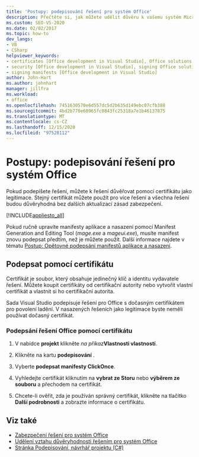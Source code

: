 ```yaml
---
title: 'Postupy: podepisování řešení pro systém Office'
description: Přečtěte si, jak můžete udělit důvěru k vašemu systém Microsoft Office řešení pomocí certifikátu jako legitimace.
ms.custom: SEO-VS-2020
ms.date: 02/02/2017
ms.topic: how-to
dev_langs:
- VB
- CSharp
helpviewer_keywords:
- certificates [Office development in Visual Studio], Office solutions
- security [Office development in Visual Studio], signing Office solutions
- signing manifests [Office development in Visual Studio]
author: John-Hart
ms.author: johnhart
manager: jillfra
ms.workload:
- office
ms.openlocfilehash: 7451630570e6d557dc5d2b635d149ebc07cfb388
ms.sourcegitcommit: 4bd2b770e60965fc0843fc25318a7e1b46137875
ms.translationtype: MT
ms.contentlocale: cs-CZ
ms.lasthandoff: 12/15/2020
ms.locfileid: "97528112"
---
```

# <a name="how-to-sign-office-solutions"></a>Postupy: podepisování řešení pro systém Office
  Pokud podepíšete řešení, můžete k řešení důvěřovat pomocí certifikátu jako legitimace. Stejný certifikát můžete použít pro více řešení a všechna řešení budou důvěryhodná bez dalších aktualizací zásad zabezpečení.

 [!INCLUDE[appliesto_all](../vsto/includes/appliesto-all-md.md)]

 Pokud ručně upravíte manifesty aplikace a nasazení pomocí Manifest Generation and Editing Tool (*mage.exe* a *mageui.exe*), musíte manifest znovu podepsat předtím, než je můžete použít. Další informace najdete v tématu [Postup: Opětovné podepsání manifestů aplikace a nasazení](../deployment/how-to-re-sign-application-and-deployment-manifests.md).

## <a name="sign-by-using-a-certificate"></a>Podepsat pomocí certifikátu
 Certifikát je soubor, který obsahuje jedinečný klíč a identitu vydavatele řešení. Můžete koupit certifikáty od certifikační autority nebo vytvořit vlastní certifikát a vlastnit si ho certifikační autorita.

 Sada Visual Studio podepisuje řešení pro Office s dočasným certifikátem pro povolení ladění. V nasazených řešeních jako legitimace byste neměli používat dočasný certifikát.

### <a name="to-sign-an-office-solution-by-using-a-certificate"></a>Podepsání řešení Office pomocí certifikátu

1. V nabídce **projekt** klikněte _na příkaz_**Vlastnosti vlastností**.

2. Klikněte na kartu **podepisování** .

3. Vyberte **podepsat manifesty ClickOnce**.

4. Vyhledejte certifikát kliknutím na **vybrat ze Storu** nebo **výběrem ze souboru** a přechodem na certifikát.

5. Chcete-li ověřit, zda je používán správný certifikát, klikněte na tlačítko **Další podrobnosti** a zobrazte informace o certifikátu.

## <a name="see-also"></a>Viz také

- [Zabezpečení řešení pro systém Office](../vsto/securing-office-solutions.md)
- [Udělení vztahu důvěryhodnosti řešením pro systém Office](../vsto/granting-trust-to-office-solutions.md)
- [Stránka Podepisování, návrhář projektu (C#)](../ide/reference/signing-page-project-designer.md)
